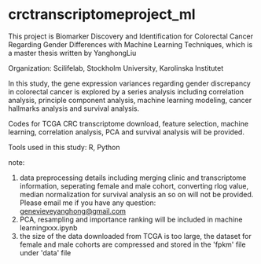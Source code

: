 # crctranscriptomeproject_ml

This project is Biomarker Discovery and Identification for Colorectal Cancer Regarding Gender Differences with Machine Learning Techniques,
which is a master thesis written by YanghongLiu 

Organization:  Scilifelab, Stockholm University, Karolinska Institutet

In this study, the gene expression variances regarding gender discrepancy in colorectal cancer is explored by a series analysis 
including correlation analysis, principle component analysis, machine learning modeling, cancer hallmarks analysis and survival analysis. 

Codes for TCGA CRC transcriptome download, feature selection, machine learning, correlation analysis, PCA and survival analysis will be provided.

Tools used in this study: R, Python

note:
1. data preprocessing details including merging clinic and transcriptome information, seperating female and male cohort, converting rlog value, median normalization for survival analysis an so on will not be provided. Please email me if you have any question: genevieveyanghong@gmail.com
2. PCA, resampling and importance ranking will be included in machine learningxxx.ipynb
3. the size of the data downloaded from TCGA is too large, the dataset for female and male cohorts are compressed and stored in the 'fpkm' file under 'data' file
